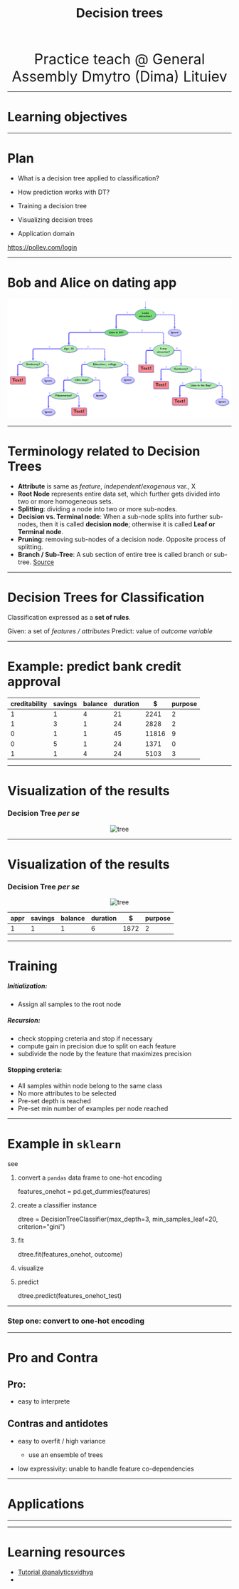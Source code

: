 
<h1>
<p align="center" fontsize=26>
Decision trees
</p>
</h1>


<p align="center" fontsize=26>
<font size="6">
<br>
Practice teach @ General Assembly
Dmytro (Dima) Lituiev
</font>
</p>

---

# Learning objectives

---

# Plan

+ What is a decision tree applied to classification?
+ How prediction works with DT? 

+ Training a decision tree
+ Visualizing decision trees
+ Application domain


https://pollev.com/login

---

# Bob and Alice on dating app


<p align="center">
  <img src="img/dating_tree.png" alt="tree">
</p>


---

# Terminology related to Decision Trees

+ **Attribute** is same as _feature_, _independent_/_exogenous_ var., X 
+ **Root Node** represents entire data set, which further gets divided into two or more homogeneous sets.
+ **Splitting**: dividing a node into two or more sub-nodes.
+ **Decision vs. Terminal node**: When a sub-node splits into further sub-nodes, then it is called **decision node**; otherwise it is called **Leaf or Terminal node**.
+ **Pruning**: removing sub-nodes of a decision node. Opposite process of splitting.
+ **Branch / Sub-Tree**: A sub section of entire tree is called branch or sub-tree.
[Source](https://www.analyticsvidhya.com/blog/2016/04/complete-tutorial-tree-based-modeling-scratch-in-python/)

---
# Decision Trees for Classification

Classification expressed as a **set of rules**.

Given: a set of _features / attributes_
Predict: value of _outcome variable_

---
# Example: predict bank credit approval


creditability|savings|balance|duration|$|purpose
-|-|-|--|----|-
1|1|4|21|2241|2
1|3|1|24|2828|2
0|1|1|45|11816|9
0|5|1|24|1371|0
1|1|4|24|5103|3

---

# Visualization of the results 

### Decision Tree _per se_
<p align="center">
  <img src="bank-tree.png" alt="tree">
</p>

---
# Visualization of the results 

### Decision Tree _per se_
<p align="center">
  <img src="bank-tree.png" alt="tree">
</p>

|appr|savings|balance|duration|$|purpose|
|--|--|--|--|--|--|
|1|1|1|6|1872|2|


---

# Training

##### Initialization:
+ Assign all samples to the root node

##### Recursion:
+ check stopping creteria and stop if necessary
+ compute gain in precision due to split on each feature
+ subdivide the node by the feature that maximizes precision

#### Stopping creteria:
+ All samples within node belong to the same class
+ No more attributes to be selected
+ Pre-set depth is reached 
+ Pre-set min number of examples per node reached

---

# Example in `sklearn`
see 

1. convert a `pandas` data frame to one-hot encoding


	features_onehot = pd.get_dummies(features)
    
2. create a classifier instance


	dtree = DecisionTreeClassifier(max_depth=3, 
    min_samples_leaf=20, criterion="gini")

3. fit


	dtree.fit(features_onehot, outcome)

4. visualize
5. predict


	dtree.predict(features_onehot_test)
    
---

### Step one: convert to one-hot encoding

---

# Pro and Contra

## Pro:

+ easy to interprete


## Contras and antidotes

+ easy to overfit / high variance
  - use an ensemble of trees

+ low expressivity: unable to handle feature co-dependencies

---

# Applications

---

---


# Learning resources

+ [Tutorial @analyticsvidhya](https://www.analyticsvidhya.com/blog/2016/04/complete-tutorial-tree-based-modeling-scratch-in-python/)
+ 